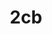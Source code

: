 ---
title: 2cb
crosslinks:
- Drugs
- DarkNetMarkets
- LSD
- DrugNerds
- replications
- darknetmarkets
- Roleplay
- TheDrugClassroom
- ADHD
- livven
---